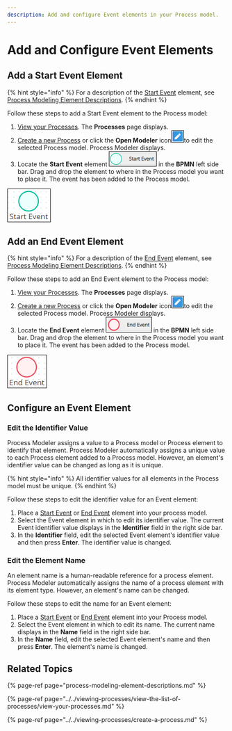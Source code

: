 ```yaml
---
description: Add and configure Event elements in your Process model.
---
```


# Add and Configure Event Elements

## Add a Start Event Element

{% hint style="info" %}
For a description of the [Start Event](process-modeling-element-descriptions.md#start-event) element, see [Process Modeling Element Descriptions](process-modeling-element-descriptions.md).
{% endhint %}

Follow these steps to add a Start Event element to the Process model:

1. [View your Processes](https://processmaker.gitbook.io/processmaker-4-community/-LPblkrcFWowWJ6HZdhC/~/drafts/-LRhVZm0ddxDcGGdN5ZN/primary/designing-processes/viewing-processes/view-the-list-of-processes/view-your-processes#view-all-processes). The **Processes** page displays.
2. [Create a new Process](../../viewing-processes/create-a-process.md) or click the **Open Modeler** icon![](../../../.gitbook/assets/open-modeler-edit-icon-processes-page-processes.png)to edit the selected Process model. Process Modeler displays.
3. Locate the **Start Event** element ![](../../../.gitbook/assets/start-event-bpmn-side-bar-process-modeler-processes.png) in the **BPMN** left side bar. Drag and drop the element to where in the Process model you want to place it. The event has been added to the Process model.

![Start Event element](../../../.gitbook/assets/start-event-process-modeler-processes.png)

## Add an End Event Element

{% hint style="info" %}
For a description of the [End Event](process-modeling-element-descriptions.md#end-event) element, see [Process Modeling Element Descriptions](process-modeling-element-descriptions.md).
{% endhint %}

Follow these steps to add an End Event element to the Process model:

1. [View your Processes](https://processmaker.gitbook.io/processmaker-4-community/-LPblkrcFWowWJ6HZdhC/~/drafts/-LRhVZm0ddxDcGGdN5ZN/primary/designing-processes/viewing-processes/view-the-list-of-processes/view-your-processes#view-all-processes). The **Processes** page displays.
2. [Create a new Process](../../viewing-processes/create-a-process.md) or click the **Open Modeler** icon![](../../../.gitbook/assets/open-modeler-edit-icon-processes-page-processes.png)to edit the selected Process model. Process Modeler displays.
3. Locate the **End Event** element ![](../../../.gitbook/assets/end-event-bpmn-side-bar-process-modeler-processes.png) in the **BPMN** left side bar. Drag and drop the element to where in the Process model you want to place it. The event has been added to the Process model.

![End Event element](../../../.gitbook/assets/end-event-process-modeler-processes.png)

## Configure an Event Element

### Edit the Identifier Value

Process Modeler assigns a value to a Process model or Process element to identify that element. Process Modeler automatically assigns a unique value to each Process element added to a Process model. However, an element's identifier value can be changed as long as it is unique.

{% hint style="info" %}
All identifier values for all elements in the Process model must be unique.
{% endhint %}

Follow these steps to edit the identifier value for an Event element:

1. Place a [Start Event](add-and-configure-an-event-element.md#add-a-start-event-element) or [End Event](add-and-configure-an-event-element.md#add-an-end-event-element) element into your process model.
2. Select the Event element in which to edit its identifier value. The current Event identifier value displays in the **Identifier** field in the right side bar.
3. In the **Identifier** field, edit the selected Event element's identifier value and then press **Enter**. The identifier value is changed.

### Edit the Element Name

An element name is a human-readable reference for a process element. Process Modeler automatically assigns the name of a process element with its element type. However, an element's name can be changed.

Follow these steps to edit the name for an Event element:

1. Place a [Start Event](add-and-configure-an-event-element.md#add-a-start-event-element) or [End Event](add-and-configure-an-event-element.md#add-an-end-event-element) element into your Process model.
2. Select the Event element in which to edit its name. The current name displays in the **Name** field in the right side bar.
3. In the **Name** field, edit the selected Event element's name and then press **Enter**. The element's name is changed.

## Related Topics

{% page-ref page="process-modeling-element-descriptions.md" %}

{% page-ref page="../../viewing-processes/view-the-list-of-processes/view-your-processes.md" %}

{% page-ref page="../../viewing-processes/create-a-process.md" %}

